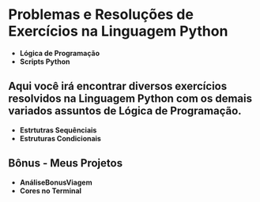 # Problemas e Resoluções de Exercícios na Linguagem Python

* **Lógica de Programação**
* **Scripts Python**

## Aqui você irá encontrar diversos exercícios resolvidos na Linguagem Python com os demais variados assuntos de Lógica de Programação.

* **Estrtutras Sequênciais**
* **Estruturas Condicionais**

## Bônus - Meus Projetos

* **AnáliseBonusViagem**
* **Cores no Terminal**